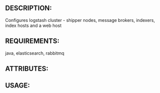 DESCRIPTION:
-------------
Configures logstash cluster - shipper nodes, message brokers, indexers, index hosts and a web host

REQUIREMENTS:
-------------
java, elasticsearch, rabbitmq

ATTRIBUTES:
-------------

USAGE:
-------------
